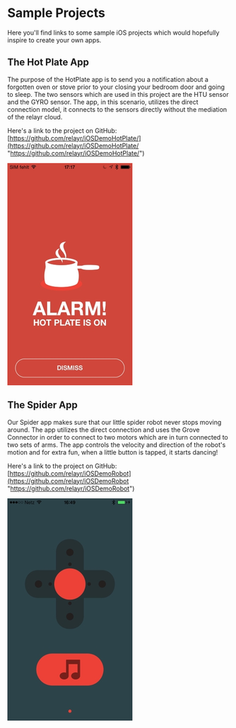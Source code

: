 # Sample Projects

Here you'll find links to some sample iOS projects which would hopefully inspire to create your own apps. 

## The Hot Plate App

The purpose of the HotPlate app is to send you a notification about a forgotten oven or stove prior to your closing your bedroom door and going to sleep. The two sensors which are used in this project are the HTU sensor and the GYRO sensor. 
The app, in this scenario, utilizes the direct connection model, it connects to the sensors directly without the mediation of the relayr cloud.

Here's a link to the project on GitHub: [https://github.com/relayr/iOSDemoHotPlate/](https://github.com/relayr/iOSDemoHotPlate/ "https://github.com/relayr/iOSDemoHotPlate/")

![](assets/Foto4.JPG)

## The Spider App

Our Spider app makes sure that our little spider robot never stops moving around. The app utilizes the direct connection and uses the Grove Connector in order to connect to two motors which are in turn connected to two sets of arms. The app controls the velocity and direction of the robot's motion and for extra fun, when a little button is tapped, it starts dancing!

Here's a link to the project on GitHub: [https://github.com/relayr/iOSDemoRobot](https://github.com/relayr/iOSDemoRobot "https://github.com/relayr/iOSDemoRobot") 

![](assets/FotoRobot.jpg) 
